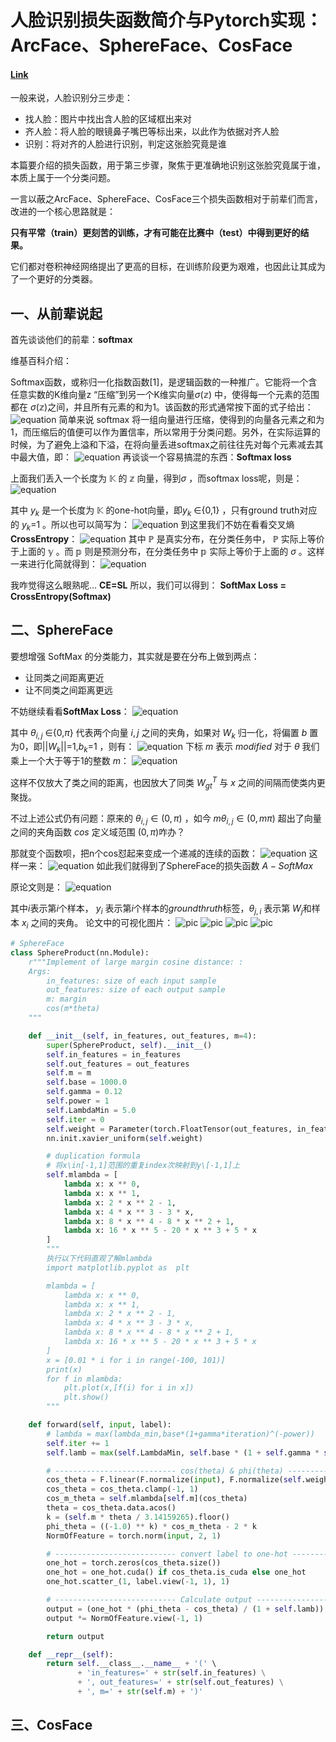 # 人脸识别损失函数简介与Pytorch实现：ArcFace、SphereFace、CosFace
#### [Link](https://zhuanlan.zhihu.com/p/60747096)

一般来说，人脸识别分三步走：

+ 找人脸：图片中找出含人脸的区域框出来对
+ 齐人脸：将人脸的眼镜鼻子嘴巴等标出来，以此作为依据对齐人脸
+ 识别：将对齐的人脸进行识别，判定这张脸究竟是谁


本篇要介绍的损失函数，用于第三步骤，聚焦于更准确地识别这张脸究竟属于谁，本质上属于一个分类问题。


一言以蔽之ArcFace、SphereFace、CosFace三个损失函数相对于前辈们而言，改进的一个核心思路就是：

**只有平常（train）更刻苦的训练，才有可能在比赛中（test）中得到更好的结果。**

它们都对卷积神经网络提出了更高的目标，在训练阶段更为艰难，也因此让其成为了一个更好的分类器。

## 一、从前辈说起
首先谈谈他们的前辈：**softmax**

维基百科介绍：

Softmax函数，或称归一化指数函数[1]，是逻辑函数的一种推广。它能将一个含任意实数的K维向量z “压缩”到另一个K维实向量$\sigma$($\mathbb z$) 中，使得每一个元素的范围都在 $\sigma$($\mathbb z$)之间，并且所有元素的和为1。该函数的形式通常按下面的式子给出：
![equation](arcface/equation01.svg)
简单来说 softmax 将一组向量进行压缩，使得到的向量各元素之和为 1，而压缩后的值便可以作为置信率，所以常用于分类问题。另外，在实际运算的时候，为了避免上溢和下溢，在将向量丢进softmax之前往往先对每个元素减去其中最大值，即：
![equation](arcface/equation02.svg)
再谈谈一个容易搞混的东西：**Softmax loss**

上面我们丢入一个长度为 $\mathbb K$ 的 $\mathbb z$ 向量，得到$\sigma$ ，而softmax loss呢，则是：
![equation](arcface/equation03.svg)

其中 $y_k$ 是一个长度为 $\mathbb K$ 的one-hot向量，即$y_k$ $\in${0,1} ，只有ground truth对应的 $y_k$=1 。所以也可以简写为：
![equation](arcface/equation04.svg)
到这里我们不妨在看看交叉熵 **CrossEntropy**：
![equation](arcface/equation05.svg)
其中 $\mathbb P$ 是真实分布，在分类任务中， $\mathbb P$ 实际上等价于上面的 $\mathbb y$ 。而 $\mathbb p$ 则是预测分布，在分类任务中 $\mathbb p$ 实际上等价于上面的 $\sigma$ 。这样一来进行化简就得到：
![equation](arcface/equation06.svg)

我咋觉得这么眼熟呢...
**CE=SL**
所以，我们可以得到：
**SoftMax Loss = CrossEntropy(Softmax)**

## 二、SphereFace
要想增强 SoftMax 的分类能力，其实就是要在分布上做到两点：

+ 让同类之间距离更近
+ 让不同类之间距离更远

不妨继续看看**SoftMax Loss**：
![equation](arcface/equation07.svg)

其中 $\theta_{i,j}$ $\in${0,$\pi$} 代表两个向量 ${i,j}$ 之间的夹角，如果对 $W_k$ 归一化，将偏置 $b$ 置为0，即||$W_k$||=1,$b_k$=1 ，则有：
![equation](arcface/equation08.svg)
下标 $m$ 表示 $modified$ 
对于 $\theta$ 我们乘上一个大于等于1的整数 $m$：
![equation](arcface/equation09.svg)

这样不仅放大了类之间的距离，也因放大了同类 $W_{gt}^T$ 与 $x$ 之间的间隔而使类内更聚拢。


不过上述公式仍有问题：原来的 $\theta_{i,j}\in(0,\pi)$ ，如今 $m\theta_{i,j}\in(0,m\pi)$ 超出了向量之间的夹角函数 $cos$ 定义域范围 $(0,\pi)$咋办？

那就变个函数呗，把n个cos怼起来变成一个递减的连续的函数：
![equation](arcface/equation10.svg)
这样一来：
![equation](arcface/equation11.svg)
如此我们就得到了SphereFace的损失函数 $A-SoftMax$

原论文则是：
![equation](arcface/equation12.svg)

其中$i$表示第$i$个样本， $y_i$ 表示第$i$个样本的$groundthruth$标签，$\theta_{j,i}$ 表示第 $W_j$和样本 $x_i$ 之间的夹角。
论文中的可视化图片：
![pic](arcface/001.jpg)
![pic](arcface/002.jpg)
![pic](arcface/003.jpg)
![pic](arcface/004.jpg)
```python
# SphereFace
class SphereProduct(nn.Module):
    r"""Implement of large margin cosine distance: :
    Args:
        in_features: size of each input sample
        out_features: size of each output sample
        m: margin
        cos(m*theta)
    """

    def __init__(self, in_features, out_features, m=4):
        super(SphereProduct, self).__init__()
        self.in_features = in_features
        self.out_features = out_features
        self.m = m
        self.base = 1000.0
        self.gamma = 0.12
        self.power = 1
        self.LambdaMin = 5.0
        self.iter = 0
        self.weight = Parameter(torch.FloatTensor(out_features, in_features))
        nn.init.xavier_uniform(self.weight)

        # duplication formula
        # 将x\in[-1,1]范围的重复index次映射到y\[-1,1]上
        self.mlambda = [
            lambda x: x ** 0,
            lambda x: x ** 1,
            lambda x: 2 * x ** 2 - 1,
            lambda x: 4 * x ** 3 - 3 * x,
            lambda x: 8 * x ** 4 - 8 * x ** 2 + 1,
            lambda x: 16 * x ** 5 - 20 * x ** 3 + 5 * x
        ]
        """
        执行以下代码直观了解mlambda
        import matplotlib.pyplot as  plt

        mlambda = [
            lambda x: x ** 0,
            lambda x: x ** 1,
            lambda x: 2 * x ** 2 - 1,
            lambda x: 4 * x ** 3 - 3 * x,
            lambda x: 8 * x ** 4 - 8 * x ** 2 + 1,
            lambda x: 16 * x ** 5 - 20 * x ** 3 + 5 * x
        ]
        x = [0.01 * i for i in range(-100, 101)]
        print(x)
        for f in mlambda:
            plt.plot(x,[f(i) for i in x])
            plt.show()
        """

    def forward(self, input, label):
        # lambda = max(lambda_min,base*(1+gamma*iteration)^(-power))
        self.iter += 1
        self.lamb = max(self.LambdaMin, self.base * (1 + self.gamma * self.iter) ** (-1 * self.power))

        # --------------------------- cos(theta) & phi(theta) ---------------------------
        cos_theta = F.linear(F.normalize(input), F.normalize(self.weight))
        cos_theta = cos_theta.clamp(-1, 1)
        cos_m_theta = self.mlambda[self.m](cos_theta)
        theta = cos_theta.data.acos()
        k = (self.m * theta / 3.14159265).floor()
        phi_theta = ((-1.0) ** k) * cos_m_theta - 2 * k
        NormOfFeature = torch.norm(input, 2, 1)

        # --------------------------- convert label to one-hot ---------------------------
        one_hot = torch.zeros(cos_theta.size())
        one_hot = one_hot.cuda() if cos_theta.is_cuda else one_hot
        one_hot.scatter_(1, label.view(-1, 1), 1)

        # --------------------------- Calculate output ---------------------------
        output = (one_hot * (phi_theta - cos_theta) / (1 + self.lamb)) + cos_theta
        output *= NormOfFeature.view(-1, 1)

        return output

    def __repr__(self):
        return self.__class__.__name__ + '(' \
               + 'in_features=' + str(self.in_features) \
               + ', out_features=' + str(self.out_features) \
               + ', m=' + str(self.m) + ')'
```
## 三、CosFace